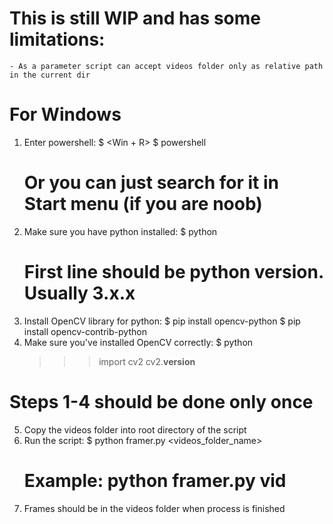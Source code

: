 # This is still WIP and has some limitations:
	- As a parameter script can accept videos folder only as relative path in the current dir

# For Windows

1. Enter powershell:
	$ <Win + R>
	$ powershell
	# Or you can just search for it in Start menu (if you are noob)
2. Make sure you have python installed:
	$ python
	# First line should be python version. Usually 3.x.x
3. Install OpenCV library for python:
	$ pip install opencv-python
	$ pip install opencv-contrib-python
4. Make sure you've installed OpenCV correctly:
	$ python
	>>> import cv2
	>>> cv2.__version__

# Steps 1-4 should be done only once

5. Copy the videos folder into root directory of the script
6. Run the script:
	$ python framer.py <videos_folder_name>
	# Example: python framer.py vid
7. Frames should be in the videos folder when process is finished
